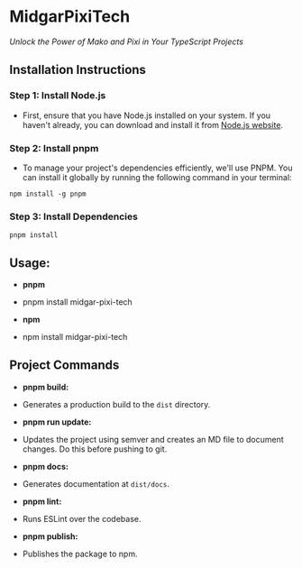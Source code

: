 # **MidgarPixiTech**

_Unlock the Power of Mako and Pixi in Your TypeScript Projects_

## Installation Instructions

### Step 1: Install Node.js

- First, ensure that you have Node.js installed on your system. If you haven't already, you can download and install it from [Node.js website](https://nodejs.org/).

### Step 2: Install pnpm

- To manage your project's dependencies efficiently, we'll use PNPM. You can install it globally by running the following command in your terminal:

`npm install -g pnpm`

### Step 3: Install Dependencies

`pnpm install`

## Usage:

- **pnpm**
- pnpm install midgar-pixi-tech

- **npm**
- npm install midgar-pixi-tech

## Project Commands

- **pnpm build:**
- Generates a production build to the `dist` directory.

- **pnpm run update:**
- Updates the project using semver and creates an MD file to document changes. Do this before pushing to git.

- **pnpm docs:**
- Generates documentation at `dist/docs`.

- **pnpm lint:**
- Runs ESLint over the codebase.

- **pnpm publish:**
- Publishes the package to npm.

